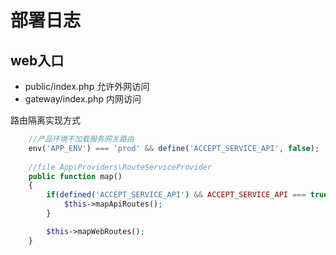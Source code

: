 # 部署日志

## web入口

- public/index.php   允许外网访问
- gateway/index.php  内网访问

路由隔离实现方式
```php
    //产品环境不加载服务网关路由
    env('APP_ENV') === 'prod' && define('ACCEPT_SERVICE_API', false);
    
    //file App\Providers\RouteServiceProvider
    public function map()
    {
        if(defined('ACCEPT_SERVICE_API') && ACCEPT_SERVICE_API === true){
            $this->mapApiRoutes();
        }

        $this->mapWebRoutes();
    }
```
